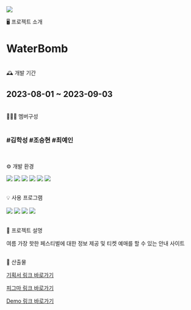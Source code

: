 <img src="https://capsule-render.vercel.app/api?type=waving&color=auto&height=300&section=header&text=capsule%20render&fontSize=90" />

🖥️ 프로젝트 소개

<h1>WaterBomb</h1>

<br>
🕰️ 개발 기간
<h2>2023-08-01 ~ 2023-09-03</h2>

<br>
🧑‍🤝‍🧑 멤버구성
<br><br>
<h3><b>#김학성</b> <b>#조승현</b> <b>#최예인</b></h3>

<br>

⚙️ 개발 환경

<img src="https://img.shields.io/badge/html5-E34F26?style=for-the-badge&logo=html5&logoColor=white"> <img src="https://img.shields.io/badge/css3-1572B6?style=for-the-badge&logo=css3&logoColor=white"> <img src="https://img.shields.io/badge/javascript-F7DF1E?style=for-the-badge&logo=javascript&logoColor=white"> <img src="https://img.shields.io/badge/Jquery-0769AD?style=for-the-badge&logo=Jquery&logoColor=white"> <img src="https://img.shields.io/badge/github-181717?style=for-the-badge&logo=github&logoColor=white"> <img src="https://img.shields.io/badge/git-F05032?style=for-the-badge&logo=git&logoColor=white">

##
💡 사용 프로그램 <br><br>
<img src="https://img.shields.io/badge/figma-F24E1E?style=for-the-badge&logo=figma&logoColor=white"> <img src="https://img.shields.io/badge/slack-4A154B?style=for-the-badge&logo=slack&logoColor=white"> <img src="https://img.shields.io/badge/adobephotoshop-31A8FF?style=for-the-badge&logo=adobephotoshop&logoColor=white"> <img src="https://img.shields.io/badge/adobeillustrator-FF9A00?style=for-the-badge&logo=adobeillustrator&logoColor=white">

##
📃 프로젝트 설명

여름 가장 핫한 페스티벌에 대한 정보 제공 및 티켓 예매를 할 수 있는 안내 사이트 

##
🔖 산출물


<a href ="https://docs.google.com/presentation/d/1si2UPUVSYoXAg-GIhOOEpmwXsEbF6jaaquB5TQ36d9Q/edit?pli=1#slide=id.p">기획서 링크 바로가기</a>
<br>

<a href ="https://www.figma.com/file/XW6ku18pk6lRSt6GmcBVgO/3%EC%A1%B0-%ED%8C%80-%ED%94%84%EB%A1%9C%EC%A0%9D%ED%8A%B8?type=design&node-id=0%3A1&mode=design&t=E918S0vhH0cDIHGi-1">피그마 링크 바로가기</a>
<br>

<a href = "">Demo 링크 바로가기 </a>
